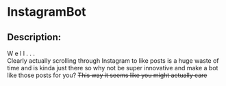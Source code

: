 # InstagramBot
## Description:
W e l l . . .<br>
Clearly actually scrolling through Instagram to like posts is a huge waste of time and is kinda just there so why not be super innovative and make a bot like those posts for you? ~~This way it seems like you might actually care~~